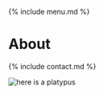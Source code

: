 {% include menu.md %}

# About


{% include contact.md %}

![here is a platypus](https://upload.wikimedia.org/wikipedia/commons/thumb/e/e0/Wild_Platypus_4.jpg/480px-Wild_Platypus_4.jpg)

